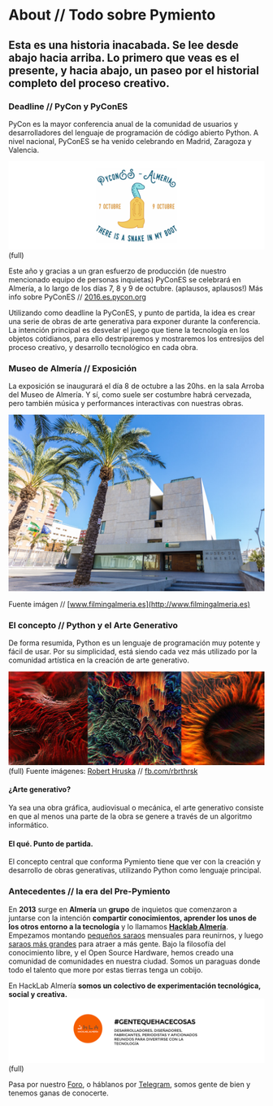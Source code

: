 # About // Todo sobre Pymiento

## Esta es una historia inacabada. Se lee desde abajo hacia arriba. Lo primero que veas es el presente, y hacia abajo, un paseo por el historial completo del proceso creativo.

### Deadline // PyCon y PyConES

PyCon es la mayor conferencia anual de la comunidad de usuarios y desarrolladores del lenguaje de programación de código abierto Python. A nivel nacional, PyConES se ha venido celebrando en Madrid, Zaragoza y Valencia.

![Pycones 2016 Almería](pycones.png)(full)

Este año y gracias a un gran esfuerzo de producción (de nuestro mencionado equipo de personas inquietas) PyConES se celebrará en Almería, a lo largo de los días 7, 8 y 9 de octubre. (aplausos, aplausos!) Más info sobre PyConES // [2016.es.pycon.org](http://2016.es.pycon.org)

Utilizando como deadline la PyConES, y punto de partida, la idea es crear una serie de obras de arte generativa para exponer durante la conferencia. La intención principal es desvelar el juego que tiene la tecnología en los objetos cotidianos, para ello destriparemos y mostraremos los entresijos del proceso creativo, y desarrollo tecnológico en cada obra.

### Museo de Almería // Exposición

La exposición se inaugurará el día 8 de octubre a las 20hs. en la sala Arroba del Museo de Almería. Y sí, como suele ser costumbre habrá cervezada, pero también música y performances interactivas con nuestras obras.

![Museo de Almería](museo.png)

Fuente imágen // [www.filmingalmeria.es](http://www.filmingalmeria.es)



### El concepto // Python y el Arte Generativo

De forma resumida, Python es un lenguaje de programación muy potente y fácil de usar. Por su simplicidad, está siendo cada vez más utilizado por la comunidad artística en la creación de arte generativo.

![Generative Art](genart.jpg)(full)
Fuente imágenes: [Robert Hruska](https://instagy.com/user/rbrthrsk) // [fb.com/rbrthrsk](https://www.facebook.com/rbrthrsk)


#### ¿Arte generativo?

Ya sea una obra gráfica, audiovisual o mecánica, el arte generativo consiste en que al menos una parte de la obra se genere a través de un algoritmo informático.

#### El qué. Punto de partida.

El concepto central que conforma Pymiento tiene que ver con la creación y desarrollo de obras generativas, utilizando Python como lenguaje principal.



### Antecedentes // la era del Pre-Pymiento

En **2013** surge en **Almería** un **grupo** de inquietos que comenzaron a juntarse con la intención **compartir conocimientos, aprender los unos de los otros entorno a la tecnología** y lo llamamos **[Hacklab Almería](hacklabalmeria.net)**. Empezamos montando [pequeños saraos](http://hacklabalmeria.net/actividades/) mensuales para reunirnos, y luego [saraos más grandes](http://elhackaton.com/2015/) para atraer a más gente. Bajo la filosofía del conocimiento libre, y el Open Source Hardware, hemos creado una comunidad de comunidades en nuestra ciudad. Somos un paraguas donde todo el talento que more por estas tierras tenga un cobijo.

En HackLab Almería **somos un colectivo de experimentación tecnológica, social y creativa.**
![HackLab_Almería](hacklab.png)(full)

Pasa por nuestro [Foro](https://foro.hacklabalmeria.net/), o háblanos por [Telegram](https://telegram.me/joinchat/AFGSKT5buk53IvM55CUsSQ), somos gente de bien y tenemos ganas de conocerte.
